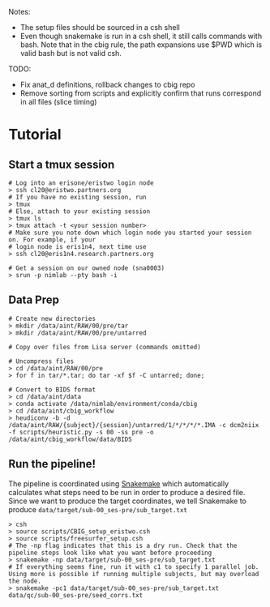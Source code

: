 Notes:
- The setup files should be sourced in a csh shell
- Even though snakemake is run in a csh shell, it still calls commands with bash. Note that in the cbig rule, the path expansions use $PWD which is valid bash but is not valid csh. 

TODO:
- Fix anat_d definitions, rollback changes to cbig repo
- Remove sorting from scripts and explicitly confirm that runs correspond in all files (slice timing)



# Tutorial
## Start a tmux session
```
# Log into an erisone/eristwo login node
> ssh cl20@eristwo.partners.org
# If you have no existing session, run
> tmux
# Else, attach to your existing session
> tmux ls
> tmux attach -t <your session number>
# Make sure you note down which login node you started your session on. For example, if your
# login node is eris1n4, next time use
> ssh cl20@eris1n4.research.partners.org

# Get a session on our owned node (sna0003)
> srun -p nimlab --pty bash -i
```

## Data Prep
```
# Create new directories
> mkdir /data/aint/RAW/00/pre/tar
> mkdir /data/aint/RAW/00/pre/untarred

# Copy over files from Lisa server (commands omitted)

# Uncompress files
> cd /data/aint/RAW/00/pre
> for f in tar/*.tar; do tar -xf $f -C untarred; done;

# Convert to BIDS format
> cd /data/aint/data 
> conda activate /data/nimlab/environment/conda/cbig
> cd /data/aint/cbig_workflow
> heudiconv -b -d /data/aint/RAW/{subject}/{session}/untarred/1/*/*/*/*.IMA -c dcm2niix -f scripts/heuristic.py -s 00 -ss pre -o /data/aint/cbig_workflow/data/BIDS 
```

## Run the pipeline!
The pipeline is coordinated using [Snakemake](https://github.com/snakemake/snakemake) which automatically calculates what steps need to be run in order to produce a desired file. Since we want to produce the target coordinates, we tell Snakemake to produce `data/target/sub-00_ses-pre/sub_target.txt`
```
> csh
> source scripts/CBIG_setup_eristwo.csh
> source scripts/freesurfer_setup.csh
# The -np flag indicates that this is a dry run. Check that the pipeline steps look like what you want before proceeding
> snakemake -np data/target/sub-00_ses-pre/sub_target.txt
# If everything seems fine, run it with c1 to specify 1 parallel job. Using more is possible if running multiple subjects, but may overload the node.
> snakemake -pc1 data/target/sub-00_ses-pre/sub_target.txt data/qc/sub-00_ses-pre/seed_corrs.txt
```
